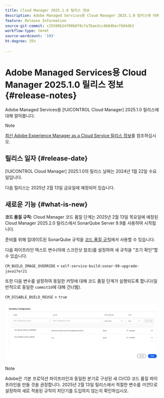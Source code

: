 ```yaml
---
title: Cloud Manager 2025.1.0 릴리스 정보
description: Adobe Managed Services용 Cloud Manager 2025.1.0 릴리스에 대해 알아봅니다.
feature: Release Information
source-git-commit: c25508b24f00b8f8cfa7bae3cc4b0d6ecf684db3
workflow-type: tm+mt
source-wordcount: '193'
ht-degree: 35%

---
```


# Adobe Managed Services용 Cloud Manager 2025.1.0 릴리스 정보 {#release-notes}

<!-- RELEASE WIKI  https://wiki.corp.adobe.com/display/DMSArchitecture/Cloud+Manager+2024.12.0+Release -->

Adobe Managed Services용 [!UICONTROL Cloud Manager] 2025.1.0 릴리스에 대해 알아봅니다.

>[!NOTE]
>
>[최신 Adobe Experience Manager as a Cloud Service 릴리스 정보](https://experienceleague.adobe.com/ko/docs/experience-manager-cloud-service/content/release-notes/home)를 참조하십시오.

## 릴리스 일자 {#release-date}

<!-- SAVE FOR FUTURE POSSIBLE USE No notable bugs or features for the September release of Cloud Manager. -->

[!UICONTROL Cloud Manager] 2025.1.0의 릴리스 날짜는 2024년 1월 22일 수요일입니다.

다음 릴리스는 2025년 2월 13일 금요일에 예정되어 있습니다.

## 새로운 기능 {#what-is-new}

**코드 품질 규칙:** Cloud Manager 코드 품질 단계는 2025년 2월 13일 목요일에 예정된 Cloud Manager 2025.2.0 릴리스에서 SonarQube Server 9.9를 사용하여 시작됩니다.

준비를 위해 업데이트된 SonarQube 규칙을 [코드 품질 규칙](/help/using/code-quality-testing.md#code-quality-testing-step)에서 사용할 수 있습니다.

다음 파이프라인 텍스트 변수(아래 스크린샷 참조)를 설정하여 새 규칙을 &quot;조기 확인&quot;할 수 있습니다.

`CM_BUILD_IMAGE_OVERRIDE` = `self-service-build:sonar-99-upgrade-java17or21`

또한 다음 변수를 설정하여 동일한 커밋에 대해 코드 품질 단계가 실행되도록 합니다(일반적으로 동일한 `commitId`에 대해 건너뜀).

`CM_DISABLE_BUILD_REUSE` = `true`

![변수 구성 페이지](/help/release-notes/assets/variables-config.png)

>[!NOTE]
>
>Adobe은 기본 프로덕션 파이프라인과 동일한 분기로 구성된 새 CI/CD 코드 품질 파이프라인을 만들 것을 권장합니다. 2025년 2월 13일 릴리스에서 적절한 변수를 *이전*&#x200B;으로 설정하여 새로 적용된 규칙이 차단기를 도입하지 않는지 확인하십시오.

<!-- ## Early adoption program {#early-adoption}

Be a part of Cloud Manager's early adoption program and have a chance to test upcoming features. -->


<!-- ## Bug fixes {#bug-fixes}

* A

Known Issues {#known-issues}

* A -->
